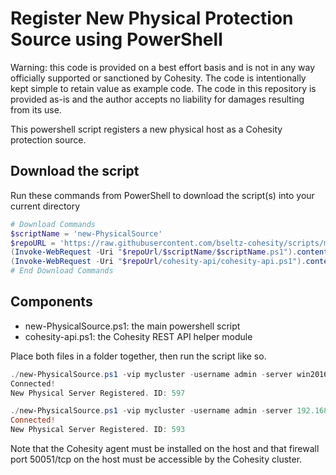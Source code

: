# Register New Physical Protection Source using PowerShell

Warning: this code is provided on a best effort basis and is not in any way officially supported or sanctioned by Cohesity. The code is intentionally kept simple to retain value as example code. The code in this repository is provided as-is and the author accepts no liability for damages resulting from its use.

This powershell script registers a new physical host as a Cohesity protection source.

## Download the script

Run these commands from PowerShell to download the script(s) into your current directory

```powershell
# Download Commands
$scriptName = 'new-PhysicalSource'
$repoURL = 'https://raw.githubusercontent.com/bseltz-cohesity/scripts/master/powershell'
(Invoke-WebRequest -Uri "$repoUrl/$scriptName/$scriptName.ps1").content | Out-File "$scriptName.ps1"; (Get-Content "$scriptName.ps1") | Set-Content "$scriptName.ps1"
(Invoke-WebRequest -Uri "$repoUrl/cohesity-api/cohesity-api.ps1").content | Out-File cohesity-api.ps1; (Get-Content cohesity-api.ps1) | Set-Content cohesity-api.ps1
# End Download Commands
```

## Components

* new-PhysicalSource.ps1: the main powershell script
* cohesity-api.ps1: the Cohesity REST API helper module

Place both files in a folder together, then run the script like so.

```powershell
./new-PhysicalSource.ps1 -vip mycluster -username admin -server win2016.mydomain.com
Connected!
New Physical Server Registered. ID: 597
```

```powershell
./new-PhysicalSource.ps1 -vip mycluster -username admin -server 192.168.1.10
Connected!
New Physical Server Registered. ID: 593
```

Note that the Cohesity agent must be installed on the host and that firewall port 50051/tcp on the host must be accessible by the Cohesity cluster.
